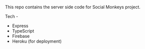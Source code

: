This repo contains the server side code for Social Monkeys project.

Tech -

- Express
- TypeScript
- Firebase
- Heroku (for deployment)
